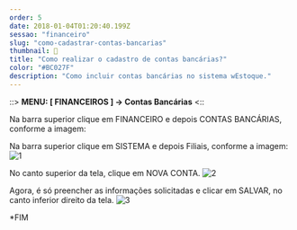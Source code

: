 ```yaml
---
order: 5
date: 2018-01-04T01:20:40.199Z
sessao: "financeiro"
slug: "como-cadastrar-contas-bancarias"
thumbnail: 🏦
title: "Como realizar o cadastro de contas bancárias?"
color: "#BC027F"
description: "Como incluir contas bancárias no sistema wEstoque."
---
```


::> <b>MENU: [ FINANCEIROS ] -> Contas Bancárias</b> <::

Na barra superior clique em FINANCEIRO e depois CONTAS BANCÁRIAS, conforme a imagem:

Na barra superior clique em SISTEMA e depois Filiais, conforme a imagem:
![1](https://user-images.githubusercontent.com/7254854/135360445-5b30a0f5-a723-44a9-a87f-c18ee46de72f.png)

No canto superior da tela, clique em NOVA CONTA.
![2](https://user-images.githubusercontent.com/7254854/135360546-eb50576b-6143-47d5-849a-8fb4ece6c0e6.png)

Agora, é só preencher as informações solicitadas e clicar em SALVAR, no canto inferior direito da tela.
![3](https://user-images.githubusercontent.com/7254854/135360590-f40977e4-98db-459d-a014-e82da101d6e4.png)



*FIM
